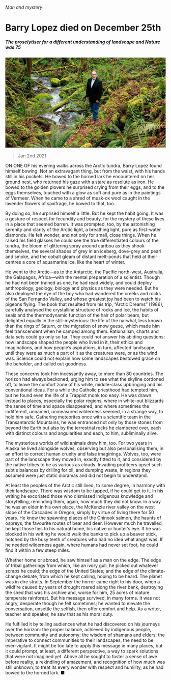 ###### Man and mystery

# Barry Lopez died on December 25th 

##### The proselytiser for a different understanding of landscape and Nature was 75 

![image](images/20210102_OBP002_0.jpg) 

> Jan 2nd 2021 


ON ONE OF his evening walks across the Arctic tundra, Barry Lopez found himself bowing. Not an extravagant thing, but from the waist, with his hands still in his pockets. He bowed to the horned lark he encountered on her ground nest, who returned his gaze with a stare as resolute as iron. He bowed to the golden plovers he surprised crying from their eggs, and to the eggs themselves, touched with a glow as soft and pure as in the paintings of Vermeer. When he came to a shred of musk-ox wool caught in the lavender flowers of saxifrage, he bowed to that, too.


By doing so, he surprised himself a little. But he kept the habit going. It was a gesture of respect for fecundity and beauty, for the mystery of these lives in a place that seemed barren. It was prompted, too, by the astonishing serenity and clarity of the Arctic light, a breathing light, pure as first-water diamonds. He felt wonder, and not only for small, close things. When he raised his field glasses he could see the true differentiated colours of the tundra, the bloom of glittering spray around caribou as they shook themselves, the several shades of grey in an iceberg, dove-grey and pearl and smoke, and the cobalt gleam of distant melt-ponds that held at their centres a core of aquamarine ice, like the heart of winter.



He went to the Arctic—as to the Antarctic, the Pacific north-west, Australia, the Galapagos, Africa—with the mental preparation of a scientist. Though he had not been trained as one, he had read widely, and could deploy anthropology, geology, biology and physics as they were needed. But he also deployed the eye of the boy who had wandered the creeks and rocks of the San Fernando Valley, and whose greatest joy had been to watch his pigeons flying. The book that resulted from his trip, “Arctic Dreams” (1986), carefully analysed the crystalline structure of rocks and ice, the habits of seals and the thermodynamic function of the hair of polar bears, but delighted equally in the still-mysterious: the life of the narwhal, less known than the rings of Saturn, or the migration of snow geese, which made him feel transcendent when he camped among them. Rationalism, charts and data sets could go only so far. They could not answer his abiding questions: how landscape shaped the people who lived in it, their ethics and imaginations, and how people’s aspirations, in turn, affected landscape, until they were as much a part of it as the creatures were, or as the wind was. Science could not explain how some landscapes bestowed grace on the beholder, and called out goodness.


These concerns took him incessantly away, to more than 80 countries. The horizon had always beckoned, urging him to see what the skyline cordoned off, to leave the comfort zone of his white, middle-class upbringing and his conventional ideas. For a while the Catholic priesthood had tempted him, but he found even the life of a Trappist monk too easy. He was drawn instead to places, especially the polar regions, where in white-out blizzards the sense of time and space disappeared, and where sometimes the indifferent, unnamed, unmeasured wilderness seemed, in a strange way, to hold him safe. Gathering meteorites once with a scientific team in the Transantarctic Mountains, he was entranced not only by those stones from beyond the Earth but also by the terrestrial rocks he clambered over, each with distinct colours and angularities and each, to him, subliminally alive.


The mysterious worlds of wild animals drew him, too. For two years in Alaska he lived alongside wolves, observing but also personalising them, in an effort to correct human cruelty and false imaginings. Wolves, too, were part of the landscape they moved in, exactly fitted to it, and considered by the native tribes to be as various as clouds. Invading profiteers upset such subtle balances by drilling for oil, and dumping waste, in regions they assumed were just static dioramas and did not begin to understand.


At least the peoples of the Arctic still lived, to some degree, in harmony with their landscape. There was wisdom to be tapped, if he could get to it. In his writing he excoriated those who dismissed indigenous knowledge and storytelling, reminding them, again, how much they did not know. In a way he was an elder in his own place, the McKenzie river valley on the west slope of the Cascades in Oregon, simply by virtue of living there for 50 years. He knew the spawning places of the Chinook salmon, the haunts of ospreys, the favourite routes of bear and deer. However much he travelled, he kept those ties to his natural home, his native or hunter’s eye. If he was blocked in his writing he would walk the banks to pick up a beaver stick, notched by the busy teeth of creatures who had no idea what angst was. If he needed wilderness again, where humans had never set foot, he could find it within a few steep miles.


Whether home or abroad, he saw himself as a man on the edge. The edge of tribal gatherings from which, like an ivory gull, he picked out whatever scraps he could; the edge of the United States; and the edge of the climate-change debate, from which he kept calling, hoping to be heard. The planet was in dire straits. In September the horror came right to his door, when a wildfire caused by years of drought roared along the river bank, destroying the shed that was his archive and, worse for him, 25 acres of mature temperate rainforest. But his message survived, in many forms. It was not angry, desperate though he felt sometimes; he wanted to elevate the conversation, unsettle the selfish, then offer comfort and help. As a writer, teacher and speaker, he saw that as his moral duty.


He fulfilled it by telling audiences what he had discovered on his journeys over the horizon: the proper balance, achieved by indigenous people, between community and autonomy; the wisdom of shamans and elders; the imperative to connect communities to their landscapes, the need to be ever-vigilant. It might be too late to apply this message in many places, but it could prompt, at least, a different perspective, a way to spark solutions that were not imagined yet. Above all he sought to foster a sense of awe before reality, a rekindling of amazement, and recognition of how much was still unknown; to treat its every wonder with respect and humility, as he had bowed to the horned lark. ■

